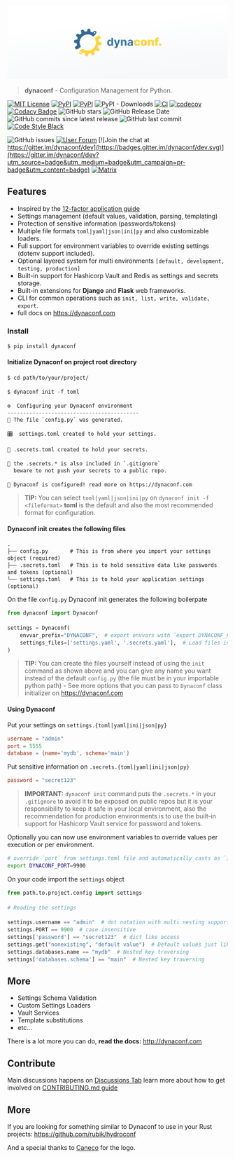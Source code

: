<!-- [![Dynaconf](docs/img/logo_400.svg?sanitize=true)](http://dynaconf.com) -->

<p align="center"><img src="/art/header.png?v2" alt="dynaconf. new logo"></p>

> **dynaconf** - Configuration Management for Python.

[![MIT License](https://img.shields.io/badge/license-MIT-007EC7.svg?style=flat-square)](/LICENSE) [![PyPI](https://img.shields.io/pypi/v/dynaconf.svg)](https://pypi.python.org/pypi/dynaconf) [![PyPI](https://img.shields.io/pypi/pyversions/dynaconf.svg)]() ![PyPI - Downloads](https://img.shields.io/pypi/dm/dynaconf.svg?label=pip%20installs&logo=python) [![CI](https://github.com/rochacbruno/dynaconf/actions/workflows/main.yml/badge.svg)](https://github.com/rochacbruno/dynaconf/actions/workflows/main.yml) [![codecov](https://codecov.io/gh/rochacbruno/dynaconf/branch/master/graph/badge.svg)](https://codecov.io/gh/rochacbruno/dynaconf) [![Codacy Badge](https://app.codacy.com/project/badge/Grade/42d2f11ef0a446808b246c8c69603f6e)](https://www.codacy.com/gh/rochacbruno/dynaconf/dashboard?utm_source=github.com&amp;utm_medium=referral&amp;utm_content=rochacbruno/dynaconf&amp;utm_campaign=Badge_Grade)  ![GitHub stars](https://img.shields.io/github/stars/rochacbruno/dynaconf.svg) ![GitHub Release Date](https://img.shields.io/github/release-date/rochacbruno/dynaconf.svg) ![GitHub commits since latest release](https://img.shields.io/github/commits-since/rochacbruno/dynaconf/latest.svg) ![GitHub last commit](https://img.shields.io/github/last-commit/rochacbruno/dynaconf.svg) [![Code Style Black](https://img.shields.io/badge/code%20style-black-000000.svg)](https://github.com/ambv/black/) 

![GitHub issues](https://img.shields.io/github/issues/rochacbruno/dynaconf.svg) [![User Forum](https://img.shields.io/badge/users-forum-blue.svg?logo=googlechat)](https://github.com/rochacbruno/dynaconf/discussions) [![Join the chat at https://gitter.im/dynaconf/dev](https://badges.gitter.im/dynaconf/dev.svg)](https://gitter.im/dynaconf/dev?utm_source=badge&utm_medium=badge&utm_campaign=pr-badge&utm_content=badge) [![ Matrix](https://img.shields.io/badge/dev-room-blue.svg?logo=matrix)](https://matrix.to/#/#dynaconf:matrix.org)

## Features

- Inspired by the [12-factor application guide](https://12factor.net/config)
- Settings management (default values, validation, parsing, templating)
- Protection of sensitive information (passwords/tokens)
- Multiple file formats `toml|yaml|json|ini|py` and also customizable loaders.
- Full support for environment variables to override existing settings (dotenv support included).
- Optional layered system for multi environments `[default, development, testing, production]`
- Built-in support for Hashicorp Vault and Redis as settings and secrets storage.
- Built-in extensions for **Django** and **Flask** web frameworks.
- CLI for common operations such as `init, list, write, validate, export`.
- full docs on https://dynaconf.com

### Install

```bash
$ pip install dynaconf
```

#### Initialize Dynaconf on project root directory

```plain
$ cd path/to/your/project/

$ dynaconf init -f toml

⚙️  Configuring your Dynaconf environment
------------------------------------------
🐍 The file `config.py` was generated.

🎛️  settings.toml created to hold your settings.

🔑 .secrets.toml created to hold your secrets.

🙈 the .secrets.* is also included in `.gitignore`
  beware to not push your secrets to a public repo.

🎉 Dynaconf is configured! read more on https://dynaconf.com
```

> **TIP:** You can select `toml|yaml|json|ini|py` on `dynaconf init -f <fileformat>`  **toml** is the default and also the most recommended format for configuration.

#### Dynaconf init creates the following files

```plain
.
├── config.py       # This is from where you import your settings object (required)
├── .secrets.toml   # This is to hold sensitive data like passwords and tokens (optional)
└── settings.toml   # This is to hold your application settings (optional)
```

On the file `config.py` Dynaconf init generates the following boilerpate

```py
from dynaconf import Dynaconf

settings = Dynaconf(
    envvar_prefix="DYNACONF",  # export envvars with `export DYNACONF_FOO=bar`.
    settings_files=['settings.yaml', '.secrets.yaml'],  # Load files in the given order.
)
```

> **TIP:** You can create the files yourself instead of using the `init` command as shown above and you can give any name you want instead of the default `config.py` (the file must be in your importable python path) - See more options that you can pass to `Dynaconf` class initializer on https://dynaconf.com


#### Using Dynaconf

Put your settings on `settings.{toml|yaml|ini|json|py}`

```toml
username = "admin"
port = 5555
database = {name='mydb', schema='main'}
```

Put sensitive information on `.secrets.{toml|yaml|ini|json|py}`

```toml
password = "secret123"
```

> **IMPORTANT:** `dynaconf init` command puts the `.secrets.*` in your `.gitignore` to avoid it to be exposed on public repos but it is your responsibility to keep it safe in your local environment, also the recommendation for production environments is to use the built-in support for Hashicorp Vault service for password and tokens.


Optionally you can now use environment variables to override values per execution or per environment.

```bash
# override `port` from settings.toml file and automatically casts as `int` value.
export DYNACONF_PORT=9900
```


On your code import the `settings` object

```py
from path.to.project.config import settings

# Reading the settings

settings.username == "admin"  # dot notation with multi nesting support
settings.PORT == 9900  # case insensitive
settings['password'] == "secret123"  # dict like access
settings.get("nonexisting", "default value")  # Default values just like a dict
settings.databases.name == "mydb"  # Nested key traversing
settings['databases.schema'] == "main"  # Nested key traversing
```

## More

- Settings Schema Validation
- Custom Settings Loaders
- Vault Services
- Template substitutions
- etc...

There is a lot more you can do, **read the docs:** http://dynaconf.com

## Contribute

Main discussions happens on [Discussions Tab](https://github.com/rochacbruno/dynaconf/discussions) learn more about how to get involved on [CONTRIBUTING.md guide](CONTRIBUTING.md)

## More

If you are looking for something similar to Dynaconf to use in your Rust projects: https://github.com/rubik/hydroconf

And a special thanks to [Caneco](https://twitter.com/caneco) for the logo.
